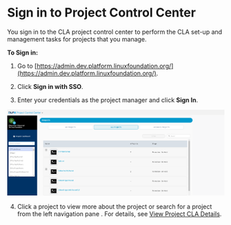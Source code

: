 # Sign in to Project Control Center

You sign in to the CLA project control center to perform the CLA set-up and management tasks for projects that you manage.

**To Sign in:**

1. Go to [https://admin.dev.platform.linuxfoundation.org/](https://admin.dev.platform.linuxfoundation.org/).

2. Click **Sign in with SSO**.

3. Enter your credentials as the project manager and click **Sign In**.

![Project Control Center](../../.gitbook/assets/project-control-center.png)

4. Click a project to view more about the project or search for a project from the left navigation pane . For details, see [View Project CLA Details](manage-cla-groups.md).

